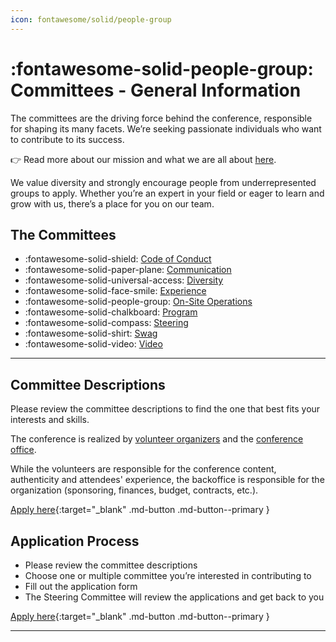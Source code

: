 ```yaml
---
icon: fontawesome/solid/people-group
---
```

# :fontawesome-solid-people-group: Committees - General Information

The committees are the driving force behind the conference, responsible for shaping its many facets. We’re seeking
passionate individuals who want to contribute to its success.

👉 Read more about our mission and what we are all about [here](../mission.md).

We value diversity and strongly encourage people from underrepresented groups to apply. Whether you’re an expert in your
field or eager to learn and grow with us, there’s a place for you on our team.

## The Committees

- :fontawesome-solid-shield: [Code of Conduct](code-of-conduct.md)
- :fontawesome-solid-paper-plane: [Communication](communication.md)
- :fontawesome-solid-universal-access: [Diversity](diversity.md)
- :fontawesome-solid-face-smile: [Experience](experience.md)
- :fontawesome-solid-people-group: [On-Site Operations](on-site-ops.md)
- :fontawesome-solid-chalkboard: [Program](program.md)
- :fontawesome-solid-compass: [Steering](steering.md)
- :fontawesome-solid-shirt: [Swag](#swag.md)
- :fontawesome-solid-video:  [Video](video.md)

---

## Committee Descriptions

Please review the committee descriptions to find the one that best fits your interests and skills.

The conference is realized by [volunteer organizers](index.md) and the [conference office](../office/index.md).

While the volunteers are responsible for the conference content, authenticity and attendees' experience,
the backoffice is responsible for the organization (sponsoring, finances, budget, contracts, etc.).

[Apply here]({{config.extra.event.apply_url_committees}}){:target="_blank" .md-button .md-button--primary }


## Application Process

* Please review the committee descriptions
* Choose one or multiple committee you’re interested in contributing to
* Fill out the application form
* The Steering Committee will review the applications and get back to you

[Apply here]({{config.extra.event.apply_url_committees}}){:target="_blank" .md-button .md-button--primary }

---